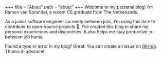 +++
title = "About"
path = "about"
+++
Welcome to my personal blog! I'm Ramon van Sprundel, a recent CS graduate from The Netherlands.

As a junior software engineer currently between jobs, I’m using this time to contribute to open-source projects 🧙. I’ve created this blog to share my personal experiences and discoveries. It also helps me stay productive in-between job hunts.

Found a typo or error in my blog? Great! You can create an issue on [GitHub](https://github.com/van-sprundel/personal-blog). Thanks in advance!
